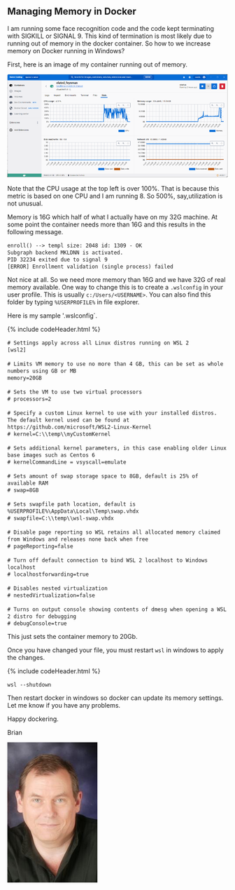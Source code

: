 ## Managing Memory in Docker

I am running some face recognition code and the code kept terminating with SIGKILL or SIGNAL 9.  This kind of termination is most likely due to running out of  memory in the docker container.  So how to we increase memory on Docker running in Windows?

First, here is an image of my container running out of memory.

![Alt text](image-24.png)

Note that the CPU usage at the top left is over 100%. That is because this metric is based on one CPU and I am running 8.  So 500%, say,utilization is not unusual. 

Memory is 16G which half of what I actually have on my 32G machine.  At some point the container needs more than 16G and this results in the following message.

```console
enroll() --> templ size: 2048 id: 1309 - OK
Subgraph backend MKLDNN is activated.
PID 32234 exited due to signal 9
[ERROR] Enrollment validation (single process) failed
```

Not nice at all.  So we need more memory than 16G and we have 32G of real memory available.
One way to change this is to create a `.wslconfig` in your user profile.  This is usually `c:/Users/<USERNAME>`.  You can also find this folder by typing `%USERPROFILE%` in file explorer. 

Here is my sample '.wslconfig`.

{% include codeHeader.html %}
```console
# Settings apply across all Linux distros running on WSL 2
[wsl2]

# Limits VM memory to use no more than 4 GB, this can be set as whole numbers using GB or MB
memory=20GB 

# Sets the VM to use two virtual processors
# processors=2

# Specify a custom Linux kernel to use with your installed distros. The default kernel used can be found at https://github.com/microsoft/WSL2-Linux-Kernel
# kernel=C:\\temp\\myCustomKernel

# Sets additional kernel parameters, in this case enabling older Linux base images such as Centos 6
# kernelCommandLine = vsyscall=emulate

# Sets amount of swap storage space to 8GB, default is 25% of available RAM
# swap=8GB

# Sets swapfile path location, default is %USERPROFILE%\AppData\Local\Temp\swap.vhdx
# swapfile=C:\\temp\\wsl-swap.vhdx

# Disable page reporting so WSL retains all allocated memory claimed from Windows and releases none back when free
# pageReporting=false

# Turn off default connection to bind WSL 2 localhost to Windows localhost
# localhostforwarding=true

# Disables nested virtualization
# nestedVirtualization=false

# Turns on output console showing contents of dmesg when opening a WSL 2 distro for debugging
# debugConsole=true
```
This just sets the container memory to 20Gb.

Once you have changed your file, you must restart `wsl` in windows to apply the changes.

{% include codeHeader.html %}
```console
wsl --shutdown
```
Then restart docker in windows so docker can update its memory settings.
Let me know if you have any problems. 

Happy dockering. 

Brian

![Lovell Portrait](/images/Lovell_portrait_small.jpg "Brian Lovell")
<!-- Put Javascript here! -->

<script src="/assets/scripts/copyCode.js" async> </script>